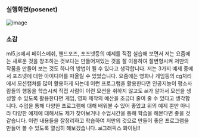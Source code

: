 ### 실행화면(posenet)

![image](https://github.com/qkrgudals1030/ml5/assets/50895124/fae926ed-1d4d-452b-be1b-cfd67f814982)



### 소감 


ml5.js에서 페이스메쉬, 핸드포즈, 포즈넷등의 예제를 직접 실습해 보면서 저는 요즘에는 새로운 것을 창조하는 것보다는 만들어져있는 것을 잘 이용하여 잘변형시켜 저만의 작품을 만들어 보는 것도 하나의 방법이 될 수 있다고 생각합니다. 저는 3가지 예제 중에서 포즈넷에 대한 아이디어를 떠올릴 수 있었습니다.
요즘에는 영화나 게임등의 cg처리에서 모션캡쳐를 많이 활용하게 되는데 이런 프로그램을 활용한다면 인공지능이 평소사람들의 행동을 학습시켜 직접 사람이 이런 모션을 취하지 않고도 ai가 알아서 모션을 생성할 수 있도록 활용한다면 게임, 영화 제작의 예산을 조금더 줄여 줄 수 있다고 생각합니다. 
수업을 통해 다양한 프로그램에 대해 배워볼 수 있어 좋았고 위의 예제 뿐만 아니라 다양한 예제에 대해서도 제가 찾아보거나 수업시간을 통해 학습을 해본다면 좋을 것 같습니다. 이런 내용들을 잘정리하고 학습하여 저만의 것으로 만들어 좋은 프로그램을 만들어 볼 수 있도록 열심히 해보겠습니다. 
ai그래픽스 화이팅!! 

